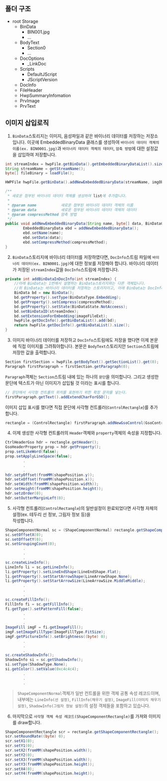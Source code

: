 ## 폴더 구조
 - root Storage
   - BinData
     - BIN001.jpg
     - ...
   - BodyText
     - Section0
     - ...
   - DocOptions
     - _LinkDoc
   - Scripts
     - DefaultJScript
     - JScriptVersion
   - DocInfo
   - FileHeader
   - HwpSummaryInfomation
   - PrvImage
   - PrvText

## 이미지 삽입로직
1. `BinData`스토리지는 이미지, 음성파일과 같은 바이너리 데이터를 저장하는 저장소입니다. 이곳에
EmbeddedBinaryData 클래스를 생성하여 `바이너리 데이터 객체의 이름(ex. BIN0001.jpg)`과 `바이너리 데이터 객체의 데이터`, `암축 방법`에 대한
설정값을 삽입하여 저장합니다.
```java
int streamIndex = hwpFile.getBinData().getEmbeddedBinaryDataList().size() + 1;
String streamName = getStreamName();
byte[] fileBinary = loadFile();

HWPFile hwpFile.getBinData().addNewEmbeddedBinaryData(streamName, imgObj.getBytes(), compressMethod);

/**
 * 새로운 첨부된 바이너리 데이터 객체를 생성하여 list에 추가합니다.
 *
 * @param name           새로운 첨부된 바이너리 데이터 객체의 이름
 * @param data           새로운 첨부된 바이너리 데이터 객체의 데이터
 * @param compressMethod 암축 방법
 */
public void addNewEmbeddedBinaryData(String name, byte[] data, BinDataCompress compressMethod) {
        EmbeddedBinaryData ebd = addNewEmbeddedBinaryData();
        ebd.setName(name);
        ebd.setData(data);
        ebd.setCompressMethod(compressMethod);
}
```

2. `BinData`스토리지에 바이너리 데이터를 저장하였다면, `DocInfo`스트림 파일에 `바이너리 데이터(ex. BIN0001.jpg)`에 대한
정보를 저장해야 합니다. 바이너리 데이터가 저장된 `streamIndex`값을 `DocInfo`스트림에 저장합니다.
```java
private int addBinDataInDocInfo(int streamIndex) {
    //아래 BinData는 1번에서 설명하는 BinData스토리지와는 다른 객체입니다.
    //위 BinData는 바이너리 데이터를 저장하는 스토리지이고, 아래 BinData는 DocInfo에 저장할 스트림 파일입니다.
    BinData bd = new BinData();
    bd.getProperty().setType(BinDataType.Embedding);
    bd.getProperty().setCompress(compressMethod);
    bd.getProperty().setState(BinDataState.NotAcceess);
    bd.setBinDataID(streamIndex);
    bd.setExtensionForEmbedding(imageFileExt);
    hwpFile.getDocInfo().getBinDataList().add(bd);
    return hwpFile.getDocInfo().getBinDataList().size();
}
```

3. 이미지 바이너리 데이터를 저장하고 `DocInfo`스트림에도 저장을 했다면 이제 본문에 직접 이미지를 그려줘야합니다.
본문은 `BodyText`스토리지안 `Section`스트림에 저장한 값을 출력합니다.
```java
Section firstSection = hwpFile.getBodyText().getSectionList().get(0);
Paragraph firstParagraph = firstSection.getParagraph(0);
```
`Paragraph`객체는 `Section`스트림 내에 있는 하나의 `문단`을 의미합니다.
그리고 생성한 문단에 텍스트가 아닌 이미지가 삽입될 것 이라는 표시를 합니다.
```java
// 문단에서 사각형 컨트롤의 위치를 표현하기 위한 확장 문자를 넣는다.
firstParagraph.getText().addExtendCharForGSO();
```
이미지 삽입 표시를 했다면 직접 문단에 사각형 컨트롤러(`ControlRectangle`)를 추가합니다.
```java
rectangle = (ControlRectangle) firstParagraph.addNewGsoControl(GsoControlType.Rectangle);
```

4. 이제 생성한 사각형 컨트롤러의 `Header`객체와 `property`객체의 속성을 지정합니다.
```java
CtrlHeaderGso hdr = rectangle.getHeader();
GsoHeaderProperty prop = hdr.getProperty();
prop.setLikeWord(false);
prop.setApplyLineSpace(false);
        .
        .
        .
hdr.setyOffset(fromMM(shapePosition.y));
hdr.setxOffset(fromMM(shapePosition.x));
hdr.setWidth(fromMM(shapePosition.width));
hdr.setHeight(fromMM(shapePosition.height));
hdr.setzOrder(0);
hdr.setOutterMarginLeft(0);
```

5. 사각형 컨트롤러(`ControlRectangle`)의 일반설정이 완료되었다면 사각형 자체의 설정(ex. 테두리 선 정보, 그림자 정보 등)을  
작성합니다.
```java
ShapeComponentNormal sc = (ShapeComponentNormal) rectangle.getShapeComponent();
sc.setOffsetX(0);
sc.setOffsetY(0);
sc.setGroupingCount(0);
        .
        .
        .
sc.createLineInfo();
LineInfo li = sc.getLineInfo();
li.getProperty().setLineEndShape(LineEndShape.Flat);
li.getProperty().setStartArrowShape(LineArrowShape.None);
li.getProperty().setStartArrowSize(LineArrowSize.MiddleMiddle);
        .
        .
        .
sc.createFillInfo();
FillInfo fi = sc.getFillInfo();
fi.getType().setPatternFill(false);
        .
        .
        .
ImageFill imgF = fi.getImageFill();
imgF.setImageFillType(ImageFillType.FitSize);
imgF.getPictureInfo().setBrightness((byte) 0);
        .
        .
        .
sc.createShadowInfo();
ShadowInfo si = sc.getShadowInfo();
si.setType(ShadowType.None);
si.getColor().setValue(0xc4c4c4);
        .
        .
        .
```
>`ShapeComponentNormal`객체가 일반 컨트롤을 위한 객체 공통 속성 레코드이며,
> 내부에는 `LineInfo(선 설정)`, `FillInfo(채우기 설정)`, `ImageFill(이미지 채우기 설정)`,
> `ShadowInfo(그림자 정보 설정)`의 설정 객체들을 포함하고 있습니다.

6. 마지막으로 `사각형 객체 속성 레코드(ShapeComponentRectangle)`를 가져와 이미지를 draw합니다.
```java
ShapeComponentRectangle scr = rectangle.getShapeComponentRectangle();
scr.setRoundRate((byte) 0);
scr.setX1(0);
scr.setY1(0);
scr.setX2(fromMM(shapePosition.width));
scr.setY2(0);
scr.setX3(fromMM(shapePosition.width));
scr.setY3(fromMM(shapePosition.height));
scr.setX4(0);
scr.setY4(fromMM(shapePosition.height));
```



